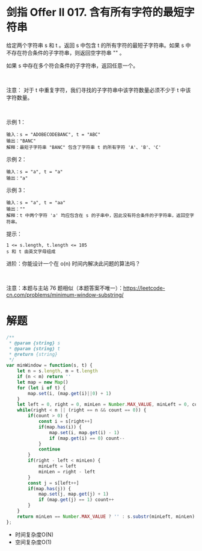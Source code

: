 # 剑指 Offer II 017. 含有所有字符的最短字符串

给定两个字符串 s 和 t 。返回 s 中包含 t 的所有字符的最短子字符串。如果 s 中不存在符合条件的子字符串，则返回空字符串 "" 。

如果 s 中存在多个符合条件的子字符串，返回任意一个。

 

注意： 对于 t 中重复字符，我们寻找的子字符串中该字符数量必须不少于 t 中该字符数量。

 

示例 1：
```
输入：s = "ADOBECODEBANC", t = "ABC"
输出："BANC" 
解释：最短子字符串 "BANC" 包含了字符串 t 的所有字符 'A'、'B'、'C'
```
示例 2：
```
输入：s = "a", t = "a"
输出："a"
```
示例 3：
```
输入：s = "a", t = "aa"
输出：""
解释：t 中两个字符 'a' 均应包含在 s 的子串中，因此没有符合条件的子字符串，返回空字符串。
```

提示：
```
1 <= s.length, t.length <= 105
s 和 t 由英文字母组成
```

进阶：你能设计一个在 o(n) 时间内解决此问题的算法吗？

 

注意：本题与主站 76 题相似（本题答案不唯一）：https://leetcode-cn.com/problems/minimum-window-substring/

# 解题
```js
/**
 * @param {string} s
 * @param {string} t
 * @return {string}
 */
var minWindow = function(s, t) {
    let n = s.length, m = t.length
    if (n < m) return ''
    let map = new Map()
    for (let i of t) {
        map.set(i, (map.get(i)||0) + 1)
    }
    let left = 0, right = 0, minLen = Number.MAX_VALUE, minLeft = 0, count = map.size
    while(right < n || (right == n && count == 0)) {
        if(count > 0) {
            const i = s[right++]
            if(map.has(i)) {
                map.set(i, map.get(i) - 1)
                if (map.get(i) == 0) count--
            }
            continue
        }
        if(right - left < minLen) {
            minLeft = left
            minLen = right - left
        }
        const j = s[left++]
        if(map.has(j)) {
            map.set(j, map.get(j) + 1)
            if (map.get(j) == 1) count++
        }
    }
    return minLen == Number.MAX_VALUE ? '' : s.substr(minLeft, minLen)
};
```
- 时间复杂度O(N)
- 空间复杂度O(1)
